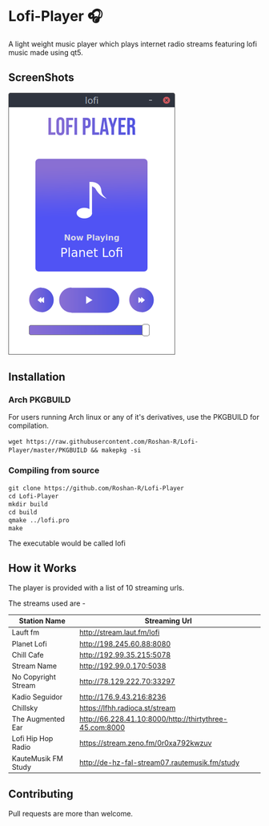 # Lofi-Player :headphones:
A light weight music player which plays internet radio streams featuring lofi music made using qt5.


## ScreenShots
![Screenshot](https://raw.githubusercontent.com/Roshan-R/Lofi-Player/tracks/imgs/screenshot.png)

## Installation
### Arch PKGBUILD
For users running Arch linux or any of it's derivatives, use the PKGBUILD for compilation.

`wget https://raw.githubusercontent.com/Roshan-R/Lofi-Player/master/PKGBUILD && makepkg -si`

### Compiling from source
```plaintext
git clone https://github.com/Roshan-R/Lofi-Player
cd Lofi-Player
mkdir build
cd build
qmake ../lofi.pro
make
```

The executable would be called lofi

## How it Works
The player is provided with a list of 10 streaming urls.

The streams used are -

|Station Name            | Streaming Url |
|--------------------|------------------------------|
|Lauft fm            | http://stream.laut.fm/lofi |
|Planet Lofi         | http://198.245.60.88:8080 |
|Chill Cafe          | http://192.99.35.215:5078 |
|Stream Name         | http://192.99.0.170:5038 |
|No Copyright Stream | http://78.129.222.70:33297 |
|Kadio Seguidor      | http://176.9.43.216:8236 |
|Chillsky            | https://lfhh.radioca.st/stream |
|The Augmented Ear   | http://66.228.41.10:8000/http://thirtythree-45.com:8000 |
|Lofi Hip Hop Radio  | https://stream.zeno.fm/0r0xa792kwzuv |
|KauteMusik FM Study | http://de-hz-fal-stream07.rautemusik.fm/study |

## Contributing

Pull requests are more than welcome.
